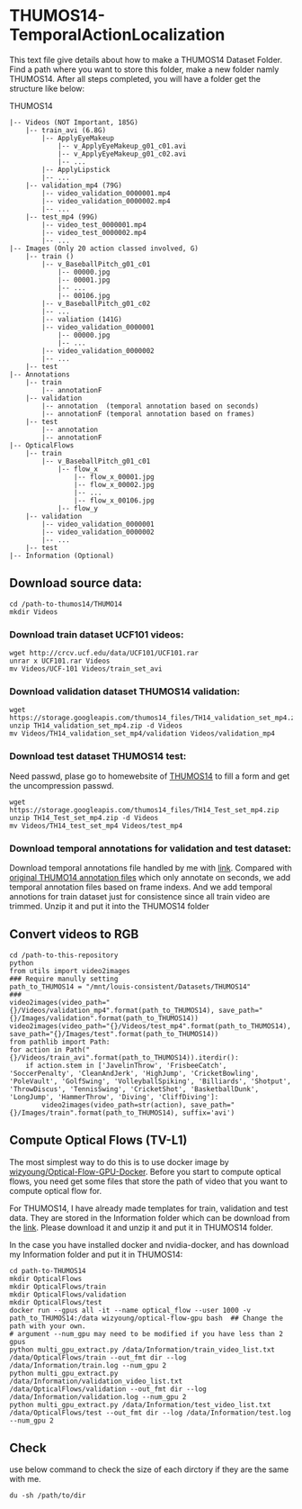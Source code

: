 # THUMOS14-TemporalActionLocalization

This text file give details about how to make a THUMOS14 Dataset Folder. Find a path where you want to store this folder, make a new folder namly THUMOS14. After all steps completed, you will have a folder get the structure like below:

THUMOS14

	|-- Videos (NOT Important, 185G)
		|-- train_avi (6.8G)
			|-- ApplyEyeMakeup
				|-- v_ApplyEyeMakeup_g01_c01.avi
				|-- v_ApplyEyeMakeup_g01_c02.avi
				|-- ...
			|-- ApplyLipstick
			|-- ...
		|-- validation_mp4 (79G)
			|-- video_validation_0000001.mp4
			|-- video_validation_0000002.mp4
			|-- ...
		|-- test_mp4 (99G)
			|-- video_test_0000001.mp4
			|-- video_test_0000002.mp4
			|-- ...
	|-- Images (Only 20 action classed involved, G)
  		|-- train ()
			|-- v_BaseballPitch_g01_c01
				|-- 00000.jpg
				|-- 00001.jpg
				|-- ...
				|-- 00106.jpg
			|-- v_BaseballPitch_g01_c02
			|-- ...
    		|-- valiation (141G)
			|-- video_validation_0000001
				|-- 00000.jpg
				|-- ...
			|-- video_validation_0000002
			|-- ...
		|-- test
	|-- Annotations
		|-- train
			|-- annotationF
		|-- validation
			|-- annotation  (temporal annotation based on seconds)
			|-- annotationF (temporal annotation based on frames)
		|-- test
			|-- annotation
			|-- annotationF
	|-- OpticalFlows
		|-- train
			|-- v_BaseballPitch_g01_c01
				|-- flow_x
					|-- flow_x_00001.jpg
					|-- flow_x_00002.jpg
					|-- ...
					|-- flow_x_00106.jpg
				|-- flow_y
		|-- validation
			|-- video_validation_0000001
			|-- video_validation_0000002
			|-- ...
		|-- test
	|-- Information (Optional)
	
## Download source data:
```
cd /path-to-thumos14/THUMO14
mkdir Videos
```
### Download train dataset UCF101 videos:
```
wget http://crcv.ucf.edu/data/UCF101/UCF101.rar
unrar x UCF101.rar Videos
mv Videos/UCF-101 Videos/train_set_avi
```

### Download validation dataset THUMOS14 validation:
```
wget https://storage.googleapis.com/thumos14_files/TH14_validation_set_mp4.zip
unzip TH14_validation_set_mp4.zip -d Videos
mv Videos/TH14_validation_set_mp4/validation Videos/validation_mp4
```

### Download test dataset THUMOS14 test:
Need passwd, plase go to homewebsite of [THUMOS14](https://www.crcv.ucf.edu/THUMOS14/download.html) to fill a form and get the uncompression passwd.
```
wget https://storage.googleapis.com/thumos14_files/TH14_Test_set_mp4.zip
unzip TH14_Test_set_mp4.zip -d Videos   
mv Videos/TH14_test_set_mp4 Videos/test_mp4
```
### Download temporal annotations for validation and test dataset:
Download temporal annotations file handled by me with [link](https://drive.google.com/file/d/1Najcmh8J0LyHdgvXgLLzv0lXGhysOp3Q/view?usp=sharing). Compared with [original THUMO14 annotation files](https://www.crcv.ucf.edu/THUMOS14/download.html) which only annotate on seconds, we add temporal annotation files based on frame indexs. And we add temporal annotions for train dataset just for consistence since all train video are trimmed. Unzip it and put it into the THUMOS14 folder

## Convert videos to RGB

```
cd /path-to-this-repository
python
from utils import video2images
### Require manully setting
path_to_THUMOS14 = "/mnt/louis-consistent/Datasets/THUMOS14"
###
video2images(video_path="{}/Videos/validation_mp4".format(path_to_THUMOS14), save_path="{}/Images/validation".format(path_to_THUMOS14))
video2images(video_path="{}/Videos/test_mp4".format(path_to_THUMOS14), save_path="{}/Images/test".format(path_to_THUMOS14))
from pathlib import Path:
for action in Path("{}/Videos/train_avi".format(path_to_THUMOS14)).iterdir():
	if action.stem in ['JavelinThrow', 'FrisbeeCatch', 'SoccerPenalty', 'CleanAndJerk', 'HighJump', 'CricketBowling', 'PoleVault', 'GolfSwing', 'VolleyballSpiking', 'Billiards', 'Shotput', 'ThrowDiscus', 'TennisSwing', 'CricketShot', 'BasketballDunk', 'LongJump', 'HammerThrow', 'Diving', 'CliffDiving']:
		video2images(video_path=str(action), save_path="{}/Images/train".format(path_to_THUMOS14), suffix='avi')
```
## Compute Optical Flows (TV-L1)
The most simplest way to do this is to use docker image by [wizyoung/Optical-Flow-GPU-Docker](https://github.com/wizyoung/Optical-Flow-GPU-Docker). 
Before you start to compute optical flows, you need get some files that store the path of video that you want to compute optical flow for. 

For THUMOS14, I have already made templates for train, validation and test data. They are stored in the Information folder which can be download from the [link](https://drive.google.com/file/d/1q2ZMjucEIWsH_TWdbrNqGKWydhrk0xZe/view?usp=sharing). Please download it and unzip it and put it in THUMOS14 folder.

In the case you have installed docker and nvidia-docker, and has download my Information folder and put it in THUMOS14:
```
cd path-to-THUMOS14
mkdir OpticalFlows
mkdir OpticalFlows/train
mkdir OpticalFlows/validation
mkdir OpticalFlows/test
docker run --gpus all -it --name optical_flow --user 1000 -v path_to_THUMOS14:/data wizyoung/optical-flow-gpu bash  ## Change the path with your own.
# argument --num_gpu may need to be modified if you have less than 2 gpus
python multi_gpu_extract.py /data/Information/train_video_list.txt /data/OpticalFlows/train --out_fmt dir --log /data/Information/train.log --num_gpu 2
python multi_gpu_extract.py /data/Information/validation_video_list.txt /data/OpticalFlows/validation --out_fmt dir --log /data/Information/validation.log --num_gpu 2
python multi_gpu_extract.py /data/Information/test_video_list.txt /data/OpticalFlows/test --out_fmt dir --log /data/Information/test.log --num_gpu 2
```

## Check
use below command to check the size of each dirctory if they are the same with me.
```
du -sh /path/to/dir
```
